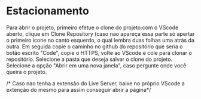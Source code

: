 # Estacionamento

Para abrir o projeto, primeiro efetue o clone do projeto:com o VScode aberto, clique em Clone Repository (caso nao apareça essa parte só apertar o primeiro ícone no canto esquerdo, o qual lembra duas folhas uma atrás da outra. Em seguida copie o caminho no github do repositório que seria o botão escrito "Code", copie o HTTPS, volte ao VScode e cole para clonar o repositório. Selecione a pasta que deseja salvar o clone do projeto.
Selecione a opção "Abrir em uma nova janela", caso pergunte onde você queira o projeto.

/* Caso nao tenha a extensão do Live Server, baixe no próprio VScode a extenção do mesmo para assim conseguir abrir a página*/
